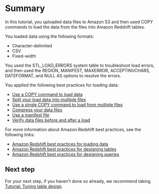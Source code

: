 # Summary<a name="tutorial-loading-data-summary"></a>

In this tutorial, you uploaded data files to Amazon S3 and then used COPY commands to load the data from the files into Amazon Redshift tables\.

You loaded data using the following formats:
+ Character\-delimited
+ CSV
+ Fixed\-width

You used the STL\_LOAD\_ERRORS system table to troubleshoot load errors, and then used the REGION, MANIFEST, MAXERROR, ACCEPTINVCHARS, DATEFORMAT, and NULL AS options to resolve the errors\.

You applied the following best practices for loading data: 
+ [Use a COPY command to load data](c_best-practices-use-copy.md)
+ [Split your load data into multiple files](c_best-practices-use-multiple-files.md)
+ [Use a single COPY command to load from multiple files](c_best-practices-single-copy-command.md)
+ [Compress your data files](c_best-practices-compress-data-files.md)
+ [Use a manifest file](best-practices-preventing-load-data-errors.md)
+ [Verify data files before and after a load](c_best-practices-verifying-data-files.md)

For more information about Amazon Redshift best practices, see the following links: 
+ [Amazon Redshift best practices for loading data](c_loading-data-best-practices.md)
+ [Amazon Redshift best practices for designing tables](c_designing-tables-best-practices.md) 
+ [Amazon Redshift best practices for designing queries](c_designing-queries-best-practices.md) 

## Next step<a name="tutorial-loading-next-step-tuning-tutorial"></a>

For your next step, if you haven't done so already, we recommend taking [Tutorial: Tuning table design](tutorial-tuning-tables.md)\. 
